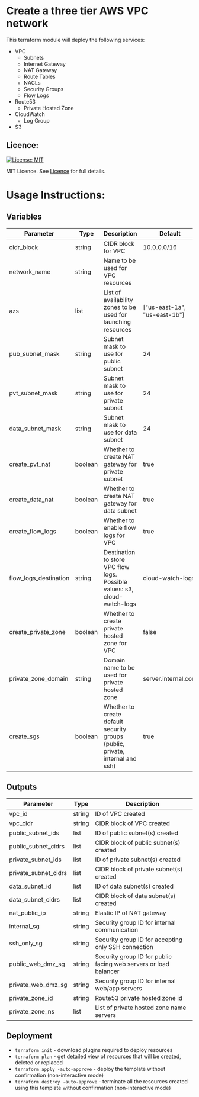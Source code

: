 # Create a three tier AWS VPC network

This terraform module will deploy the following services:
- VPC
  - Subnets
  - Internet Gateway
  - NAT Gateway
  - Route Tables
  - NACLs
  - Security Groups
  - Flow Logs
- Route53
  - Private Hosted Zone
- CloudWatch
  - Log Group
- S3

## Licence:
[![License: MIT](https://img.shields.io/badge/License-MIT-green.svg)](https://opensource.org/licenses/MIT)

MIT Licence. See [Licence](LICENCE) for full details.

# Usage Instructions:
## Variables
| Parameter             | Type    | Description                                                               | Default                      | Required |
|-----------------------|---------|---------------------------------------------------------------------------|------------------------------|----------|
| cidr_block            | string  | CIDR block for VPC                                                        | 10.0.0.0/16                  | N        |
| network_name          | string  | Name to be used for VPC resources                                         |                              | Y        |
| azs                   | list    | List of availability zones to be used for launching resources             | ["us-east-1a", "us-east-1b"] | N        |
| pub_subnet_mask       | string  | Subnet mask to use for public subnet                                      | 24                           | N        |
| pvt_subnet_mask       | string  | Subnet mask to use for private subnet                                     | 24                           | N        |
| data_subnet_mask      | string  | Subnet mask to use for data subnet                                        | 24                           | N        |
| create_pvt_nat            | boolean | Whether to create NAT gateway for private subnet                                     | true                           | N        |
| create_data_nat            | boolean | Whether to create NAT gateway for data subnet                                     | true                           | N        |
| create_flow_logs      | boolean | Whether to enable flow logs for VPC                                     | true                           | N        |
| flow_logs_destination | string  | Destination to store VPC flow logs. Possible values: s3, cloud-watch-logs | cloud-watch-logs             | N        |
| create_private_zone          | boolean | Whether to create private hosted zone for VPC                             | false                        | N        |
| private_zone_domain   | string  | Domain name to be used for private hosted zone                            | server.internal.com          | N        |
| create_sgs   | boolean  | Whether to create default security groups (public, private, internal and ssh)                            | true          | N        |

## Outputs
| Parameter            | Type   | Description                                                      |
|----------------------|--------|------------------------------------------------------------------|
| vpc_id               | string | ID of VPC created                                                |
| vpc_cidr               | string | CIDR block of VPC created                                                |
| public_subnet_ids     | list   | ID of public subnet(s) created                                   |
| public_subnet_cidrs  | list   | CIDR block of public subnet(s) created                           |
| private_subnet_ids    | list   | ID of private subnet(s) created                                  |
| private_subnet_cidrs | list   | CIDR block of private subnet(s) created                          |
| data_subnet_id       | list   | ID of data subnet(s) created                                  |
| data_subnet_cidrs    | list   | CIDR block of data subnet(s) created                          |
| nat_public_ip        | string | Elastic IP of NAT gateway                                        |
| internal_sg          | string | Security group ID for internal communication                     |
| ssh_only_sg          | string | Security group ID for accepting only SSH connection              |
| public_web_dmz_sg    | string | Security group ID for public facing web servers or load balancer |
| private_web_dmz_sg   | string | Security group ID for internal web/app servers                   |
| private_zone_id      | string | Route53 private hosted zone id                                   |
| private_zone_ns      | list   | List of private hosted zone name servers                         |

## Deployment
- `terraform init` - download plugins required to deploy resources
- `terraform plan` - get detailed view of resources that will be created, deleted or replaced
- `terraform apply -auto-approve` - deploy the template without confirmation (non-interactive mode)
- `terraform destroy -auto-approve` - terminate all the resources created using this template without confirmation (non-interactive mode)
